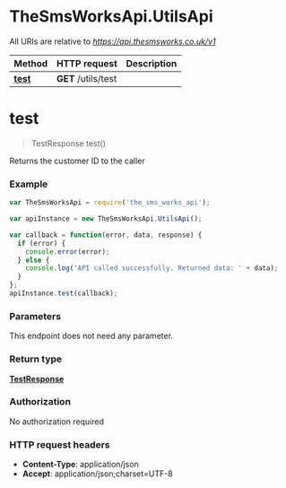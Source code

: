 # TheSmsWorksApi.UtilsApi

All URIs are relative to *https://api.thesmsworks.co.uk/v1*

Method | HTTP request | Description
------------- | ------------- | -------------
[**test**](UtilsApi.md#test) | **GET** /utils/test | 


<a name="test"></a>
# **test**
> TestResponse test()



Returns the customer ID to the caller

### Example
```javascript
var TheSmsWorksApi = require('the_sms_works_api');

var apiInstance = new TheSmsWorksApi.UtilsApi();

var callback = function(error, data, response) {
  if (error) {
    console.error(error);
  } else {
    console.log('API called successfully. Returned data: ' + data);
  }
};
apiInstance.test(callback);
```

### Parameters
This endpoint does not need any parameter.

### Return type

[**TestResponse**](TestResponse.md)

### Authorization

No authorization required

### HTTP request headers

 - **Content-Type**: application/json
 - **Accept**: application/json;charset=UTF-8

